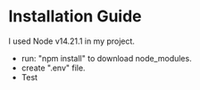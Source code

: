 # Installation Guide

I used Node v14.21.1 in my project. 
- run: "npm install" to download node_modules.
- create ".env" file.
- Test
